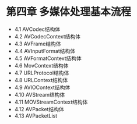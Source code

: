 # 第四章 多媒体处理基本流程

- 4.1  AVCodec结构体
- 4.2  AVCodecContext结构体
- 4.3  AVFrame结构体
- 4.4  AVInputFormat结构体
- 4.5  AVFormatContext结构体
- 4.6  MovContext结构体
- 4.7  URLProtocol结构体
- 4.8  URLContext结构体
- 4.9  AVIOContext结构体
- 4.10 AVStream结构体
- 4.11 MOVStreamContext结构体
- 4.12 AVPacket结构体
- 4.13 AVPacketList
